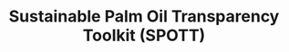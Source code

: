---
title: 'Sustainable Palm Oil Transparency Toolkit (SPOTT)'
slug: 'spott'
published: true
categories: [gallery]
content: 'Assess oil palm growers on the information that they make publicly available about the sustainability of their operations.'
href: 'http://www.sustainablepalmoil.org/spott'
href_target: '_blank'
href_text: 'Launch App'
href_class: 'btn green medium mobile-friendly'
source: 'Zoological Society of London'
filters: 'asia, commodities, data, global-forest-watch, maps, palm-oil'
---